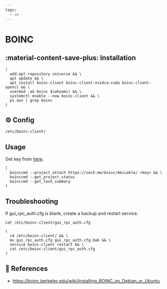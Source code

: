 ```yaml
---
tags:
  - vm
---
```

# BOINC

## :material-content-save-plus: Installation

```shell
(
  add-apt-repository universe && \
  apt update && \
  apt install boinc-client boinc-client-nvidia-cuda boinc-client-opencl && \
  usermod -aG boinc $(whoami) && \
  systemctl enable --now boinc-client && \
  ps aux | grep boinc
)
```

## :gear: Config

```shell title="Default dir"
/etc/boinc-client/
```

## Usage

Get key from [here][1].

```shell
(
  boinccmd --project_attach https://sech.me/boinc/Amicable/ <key> && \
  boinccmd --get_project_status
  boinccmd --get_task_summary
)
```

## Troubleshooting

If gui_rpc_auth.cfg is blank, create a backup and restart service.

```shell
cat /etc/boinc-client/gui_rpc_auth.cfg
```

```shell
(
  cd /etc/boinc-client/ && \
  mv gui_rpc_auth.cfg gui_rpc_auth.cfg.bak && \
  service boinc-client restart && \
  cat /etc/boinc-client/gui_rpc_auth.cfg
)
```

## :link: References

- <https://boinc.berkeley.edu/wiki/Installing_BOINC_on_Debian_or_Ubuntu>

[1]: <https://sech.me/boinc/Amicable/weak_auth.php>

